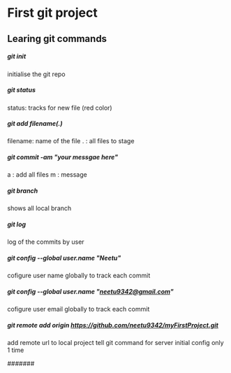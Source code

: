 # First git project
## Learing git commands

##### git init
initialise the git repo

##### git status
status:  tracks for new file (red color)

##### git add filename(.)
filename:  name of the file
. : all files to stage

##### git commit -am "your messgae here"
a : add all files
m : message

##### git branch 
shows all  local branch

##### git log 
log of the commits  by user

##### git config --global user.name "Neetu" 
cofigure user name globally to track each commit

##### git config --global user.name "neetu9342@gmail.com" 
cofigure user email globally to track each commit

##### git remote add origin https://github.com/neetu9342/myFirstProject.git
add remote url to local project
tell git command for server
initial config
only 1 time

####### 